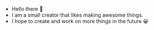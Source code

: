 - Hello there :wave:
- I am a small creator that likes making awesome things.
- I hope to create and work on more things in the future 😀

